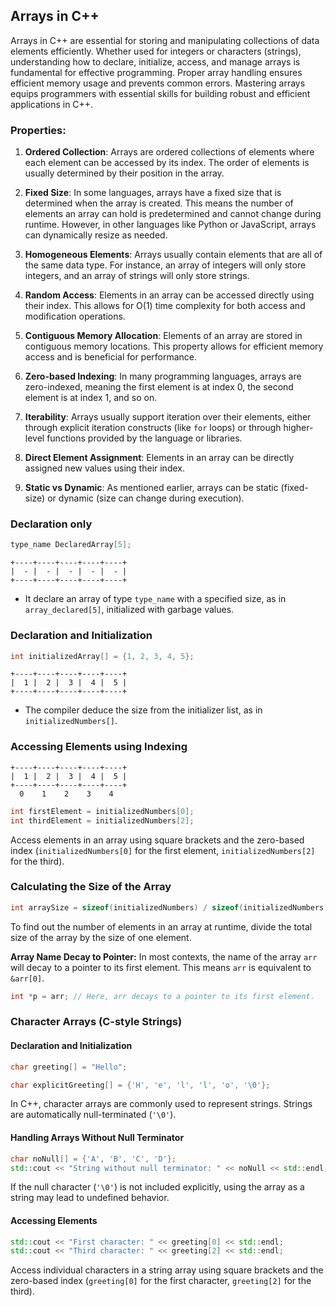 ## Arrays in C++

Arrays in C++ are essential for storing and manipulating collections of data elements efficiently. Whether used for integers or characters (strings), understanding how to declare, initialize, access, and manage arrays is fundamental for effective programming. Proper array handling ensures efficient memory usage and prevents common errors. Mastering arrays equips programmers with essential skills for building robust and efficient applications in C++.

### **Properties**:

1. **Ordered Collection**: Arrays are ordered collections of elements where each element can be accessed by its index. The order of elements is usually determined by their position in the array.

2. **Fixed Size**: In some languages, arrays have a fixed size that is determined when the array is created. This means the number of elements an array can hold is predetermined and cannot change during runtime. However, in other languages like Python or JavaScript, arrays can dynamically resize as needed.

3. **Homogeneous Elements**: Arrays usually contain elements that are all of the same data type. For instance, an array of integers will only store integers, and an array of strings will only store strings.

4. **Random Access**: Elements in an array can be accessed directly using their index. This allows for O(1) time complexity for both access and modification operations.

5. **Contiguous Memory Allocation**: Elements of an array are stored in contiguous memory locations. This property allows for efficient memory access and is beneficial for performance.

6. **Zero-based Indexing**: In many programming languages, arrays are zero-indexed, meaning the first element is at index 0, the second element is at index 1, and so on.

7. **Iterability**: Arrays usually support iteration over their elements, either through explicit iteration constructs (like `for` loops) or through higher-level functions provided by the language or libraries.

8. **Direct Element Assignment**: Elements in an array can be directly assigned new values using their index.

9. **Static vs Dynamic**: As mentioned earlier, arrays can be static (fixed-size) or dynamic (size can change during execution).

### Declaration only

```cpp
type_name DeclaredArray[5];
```

```
+----+----+----+----+----+
|  - |  - |  - |  - |  - |
+----+----+----+----+----+
```

- It declare an array of type `type_name` with a specified size, as in `array_declared[5]`, initialized with garbage values.

### Declaration and Initialization

```cpp
int initializedArray[] = {1, 2, 3, 4, 5};
```

```
+----+----+----+----+----+
|  1 |  2 |  3 |  4 |  5 |
+----+----+----+----+----+
```

- The compiler deduce the size from the initializer list, as in `initializedNumbers[]`.

### Accessing Elements using Indexing

```
+----+----+----+----+----+
|  1 |  2 |  3 |  4 |  5 |
+----+----+----+----+----+
  0    1    2    3    4
```

```cpp
int firstElement = initializedNumbers[0];
int thirdElement = initializedNumbers[2];
```

Access elements in an array using square brackets and the zero-based index (`initializedNumbers[0]` for the first element, `initializedNumbers[2]` for the third).

### Calculating the Size of the Array

```cpp
int arraySize = sizeof(initializedNumbers) / sizeof(initializedNumbers[0]);
```

To find out the number of elements in an array at runtime, divide the total size of the array by the size of one element.

**Array Name Decay to Pointer:**
In most contexts, the name of the array `arr` will decay to a pointer to its first element. This means `arr` is equivalent to `&arr[0]`.

```c
int *p = arr; // Here, arr decays to a pointer to its first element.
```

### Character Arrays (C-style Strings)

#### Declaration and Initialization

```cpp
char greeting[] = "Hello";

char explicitGreeting[] = {'H', 'e', 'l', 'l', 'o', '\0'};
```

In C++, character arrays are commonly used to represent strings. Strings are automatically null-terminated (`'\0'`).

#### Handling Arrays Without Null Terminator

```cpp
char noNull[] = {'A', 'B', 'C', 'D'};
std::cout << "String without null terminator: " << noNull << std::endl; // Undefined Output
```

If the null character (`'\0'`) is not included explicitly, using the array as a string may lead to undefined behavior.

#### Accessing Elements

```cpp
std::cout << "First character: " << greeting[0] << std::endl;
std::cout << "Third character: " << greeting[2] << std::endl;
```

Access individual characters in a string array using square brackets and the zero-based index (`greeting[0]` for the first character, `greeting[2]` for the third).
